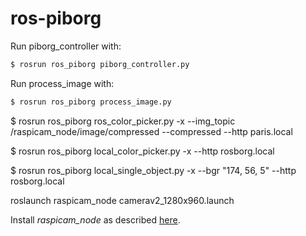 # ros-piborg 

Run piborg_controller with:
```bash
$ rosrun ros_piborg piborg_controller.py
```

Run process_image with:
```bash
$ rosrun ros_piborg process_image.py
```

$ rosrun ros_piborg ros_color_picker.py -x --img_topic /raspicam_node/image/compressed --compressed --http paris.local

$ rosrun ros_piborg local_color_picker.py -x --http rosborg.local

$ rosrun ros_piborg local_single_object.py -x --bgr "174, 56, 5" --http rosborg.local

roslaunch raspicam_node camerav2_1280x960.launch

Install *raspicam_node* as described [here](https://github.com/UbiquityRobotics/raspicam_node).